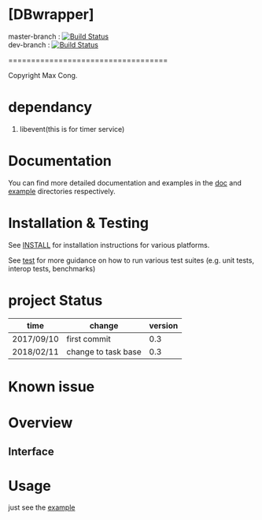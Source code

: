 # [DBwrapper]    

master-branch :  [![Build Status](https://travis-ci.org/maxcong001/DBwrapper.svg?branch=master)](https://travis-ci.org/maxcong001/DBwrapper)    
dev-branch : [![Build Status](https://travis-ci.org/maxcong001/DBwrapper.svg?branch=dev)](https://travis-ci.org/maxcong001/DBwrapper)    

===================================

Copyright Max Cong.

# dependancy

1. libevent(this is for timer service)


# Documentation

You can find more detailed documentation and examples in the [doc](doc) and [example](example) directories respectively.

# Installation & Testing

See [INSTALL](INSTALL.md) for installation instructions for various platforms.

See [test](test) for more guidance on how to run various test suites (e.g. unit tests, interop tests, benchmarks)

# project Status

| time        | change                                                | version |
|-------------|-------------------------------------------------------|---------|
| 2017/09/10  |first commit                                           | 0.3     |
| 2018/02/11  |change to task base                                    | 0.3     |

# Known issue



# Overview




## Interface





# Usage

just see the [example](example) 





